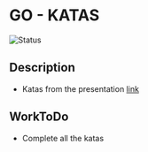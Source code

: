 # GO - KATAS

![Status](https://img.shields.io/badge/Status-Done-green)

## Description

- Katas from the presentation [link](https://talks.godoc.org/github.com/davecheney/introduction-to-go/introduction-to-go.slide#109)

## WorkToDo

- Complete all the katas
